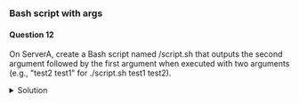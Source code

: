 ### Bash script with args

#### Question 12

On ServerA, create a Bash script named /script.sh that outputs the second argument followed by the first argument when executed with two arguments
(e.g., "test2 test1" for ./script.sh test1 test2).


<details><summary>Solution</summary>

1. Create the following script "/script.sh":

    #!/bin/bash 
    if [ $# -eq 2 ]; 
      then  echo "$2 $1"
    else  
      echo "Usage: $0 argument1 argument2"  
      exit 1
    fi

2. Make the script executable by running:
```
$ sudo chmod +x /script.sh
```

3. Verify by running:
```
$ ./script.sh test1 test2
```

This will output "test2 test1" in the terminal.


Explanation:  
    ```bash
    #!/bin/bash   
    ```
    This line specifies the interpreter to be used for the script (bash in this case).

    ```
    if [ $# -eq 2 ]
    ```

    This line checks if the script received exactly two arguments using the $# special variable that holds the number of arguments passed.

    ```
    echo "$2 $1"
    ```
    If two arguments are provided, this line prints the second argument followed by a space and then the first argument.

    ```
    else
    ```
    If not exactly two arguments are provided, the script displays a usage message and exits with an error code (1).
    $0: This refers to the script's filename itself.


   This script handles errors by informing the user about the expected number of arguments.

</details>


